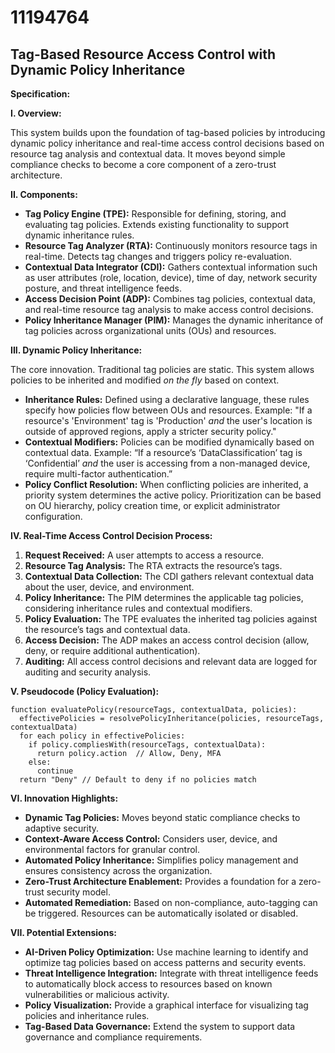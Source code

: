 # 11194764

## Tag-Based Resource Access Control with Dynamic Policy Inheritance

**Specification:**

**I. Overview:**

This system builds upon the foundation of tag-based policies by introducing dynamic policy inheritance and real-time access control decisions based on resource tag analysis and contextual data. It moves beyond simple compliance checks to become a core component of a zero-trust architecture.

**II. Components:**

*   **Tag Policy Engine (TPE):**  Responsible for defining, storing, and evaluating tag policies.  Extends existing functionality to support dynamic inheritance rules.
*   **Resource Tag Analyzer (RTA):** Continuously monitors resource tags in real-time. Detects tag changes and triggers policy re-evaluation.
*   **Contextual Data Integrator (CDI):**  Gathers contextual information such as user attributes (role, location, device), time of day, network security posture, and threat intelligence feeds.
*   **Access Decision Point (ADP):**  Combines tag policies, contextual data, and real-time resource tag analysis to make access control decisions.
*   **Policy Inheritance Manager (PIM):**  Manages the dynamic inheritance of tag policies across organizational units (OUs) and resources.

**III.  Dynamic Policy Inheritance:**

The core innovation. Traditional tag policies are static. This system allows policies to be inherited and modified *on the fly* based on context.

*   **Inheritance Rules:** Defined using a declarative language, these rules specify how policies flow between OUs and resources.  Example: "If a resource's 'Environment' tag is 'Production' *and* the user's location is outside of approved regions, apply a stricter security policy."
*   **Contextual Modifiers:**  Policies can be modified dynamically based on contextual data. Example: “If a resource’s ‘DataClassification’ tag is ‘Confidential’ *and* the user is accessing from a non-managed device, require multi-factor authentication.”
*   **Policy Conflict Resolution:**  When conflicting policies are inherited, a priority system determines the active policy. Prioritization can be based on OU hierarchy, policy creation time, or explicit administrator configuration.

**IV. Real-Time Access Control Decision Process:**

1.  **Request Received:**  A user attempts to access a resource.
2.  **Resource Tag Analysis:** The RTA extracts the resource’s tags.
3.  **Contextual Data Collection:**  The CDI gathers relevant contextual data about the user, device, and environment.
4.  **Policy Inheritance:** The PIM determines the applicable tag policies, considering inheritance rules and contextual modifiers.
5.  **Policy Evaluation:**  The TPE evaluates the inherited tag policies against the resource’s tags and contextual data.
6.  **Access Decision:**  The ADP makes an access control decision (allow, deny, or require additional authentication).
7.  **Auditing:**  All access control decisions and relevant data are logged for auditing and security analysis.

**V. Pseudocode (Policy Evaluation):**

```
function evaluatePolicy(resourceTags, contextualData, policies):
  effectivePolicies = resolvePolicyInheritance(policies, resourceTags, contextualData)
  for each policy in effectivePolicies:
    if policy.compliesWith(resourceTags, contextualData):
      return policy.action  // Allow, Deny, MFA
    else:
      continue
  return "Deny" // Default to deny if no policies match
```

**VI. Innovation Highlights:**

*   **Dynamic Tag Policies:**  Moves beyond static compliance checks to adaptive security.
*   **Context-Aware Access Control:**  Considers user, device, and environmental factors for granular control.
*   **Automated Policy Inheritance:**  Simplifies policy management and ensures consistency across the organization.
*   **Zero-Trust Architecture Enablement:** Provides a foundation for a zero-trust security model.
*   **Automated Remediation:** Based on non-compliance, auto-tagging can be triggered. Resources can be automatically isolated or disabled.

**VII. Potential Extensions:**

*   **AI-Driven Policy Optimization:**  Use machine learning to identify and optimize tag policies based on access patterns and security events.
*   **Threat Intelligence Integration:**  Integrate with threat intelligence feeds to automatically block access to resources based on known vulnerabilities or malicious activity.
*   **Policy Visualization:**  Provide a graphical interface for visualizing tag policies and inheritance rules.
*   **Tag-Based Data Governance:**  Extend the system to support data governance and compliance requirements.